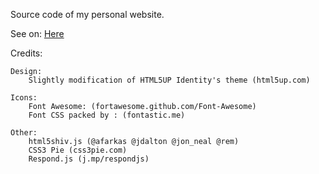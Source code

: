 Source code of my personal website.

See on: [Here](http://viniciusarnhold.me)

Credits:

    Design:
        Slightly modification of HTML5UP Identity's theme (html5up.com)

	Icons:
		Font Awesome: (fortawesome.github.com/Font-Awesome)
		Font CSS packed by : (fontastic.me)
		
	Other:
		html5shiv.js (@afarkas @jdalton @jon_neal @rem)
		CSS3 Pie (css3pie.com)
		Respond.js (j.mp/respondjs)
